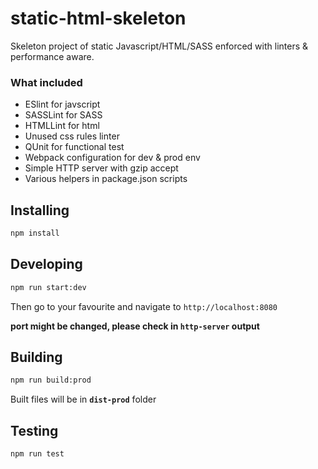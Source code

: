 # static-html-skeleton
Skeleton project of static Javascript/HTML/SASS enforced with linters & performance aware.

### What included
- ESlint for javscript
- SASSLint for SASS
- HTMLLint for html
- Unused css rules linter
- QUnit for functional test
- Webpack configuration for dev & prod env
- Simple HTTP server with gzip accept
- Various helpers in package.json scripts

## Installing
```bash
npm install
```

## Developing
```bash
npm run start:dev
```

Then go to your favourite and navigate to `http://localhost:8080`

**port might be changed, please check in `http-server` output**

## Building
```bash
npm run build:prod
```

Built files will be in **`dist-prod`** folder

## Testing
```bash
npm run test
```
